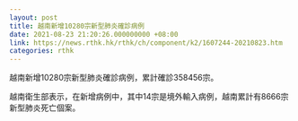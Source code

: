 ```yaml
---
layout: post
title: 越南新增10280宗新型肺炎確診病例
date: 2021-08-23 21:20:26.000000000 +08:00
link: https://news.rthk.hk/rthk/ch/component/k2/1607244-20210823.htm
categories: rthk
---
```


越南新增10280宗新型肺炎確診病例，累計確診358456宗。

越南衛生部表示，在新增病例中，其中14宗是境外輸入病例，越南累計有8666宗新型肺炎死亡個案。
